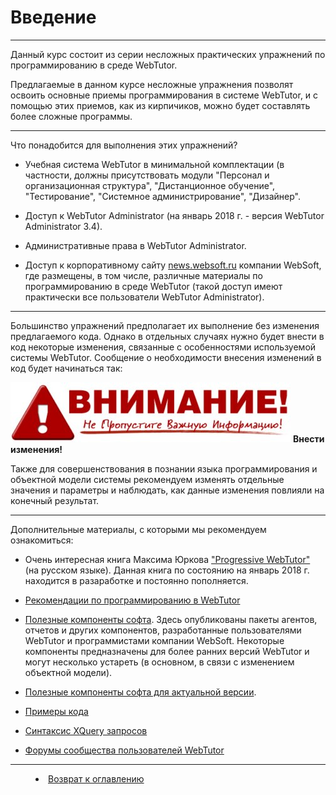 # Введение

***

Данный курс состоит из серии несложных практических упражнений по программированию в среде WebTutor.

Предлагаемые в данном курсе несложные упражнения позволят освоить основные приемы программирования в системе WebTutor, и с помощью этих приемов, как из кирпичиков, можно будет составлять более сложные программы.

---

Что понадобится для выполнения этих упражнений?

* Учебная система WebTutor в минимальной комплектации (в частности, должны присутствовать модули "Персонал и организационная структура", "Дистанционное обучение", "Тестирование", "Системное администрирование", "Дизайнер".

* Доступ к WebTutor Administrator (на январь 2018 г. - версия WebTutor Administrator 3.4). 

* Административные права в WebTutor Administrator.

* Доступ к корпоративному сайту [news.websoft.ru](http://news.websoft.ru) компании WebSoft, где размещены, в том числе, различные материалы по программированию в среде WebTutor (такой доступ имеют практически все пользователи WebTutor Administrator).

---

Большинство упражнений предполагает их выполнение без изменения предлагаемого кода. Однако в отдельных случаях нужно будет внести в код некоторые изменения, связанные с особенностями используемой системы WebTutor. Сообщение о необходимости внесения изменений в код будет начинаться так: 

![Внести изменения!](Attention03a.jpg) **Внести изменения!**

Также для совершенствования в познании языка программирования и объектной модели системы рекомендуем изменять отдельные значения и параметры и наблюдать, как данные изменения повлияли на конечный результат.

---

Дополнительные материалы, с которыми мы рекомендуем ознакомиться:

* Очень интересная книга Максима Юркова ["Progressive WebTutor"](https://maksimyurkov.gitbooks.io/progressive-webtutor/content/) (на русском языке). Данная книга по состоянию на январь 2018 г. находится в разаработке и постоянно пополняется.

* [Рекомендации по программированию в WebTutor](http://news.websoft.ru/view_doc.html?mode=doc_type&custom_web_template_id=6338676538438660354&doc_id=6335654646356313384)

* [Полезные компоненты софта](http://news_old.websoft.ru/db/kb/97C9435BB2FECDADC32574000045B2F7/components.html). Здесь опубликованы пакеты агентов, отчетов и других компонентов, разработанные пользователями WebTutor и программистами компании WebSoft. Некоторые компоненты предназначены для более ранних версий WebTutor и могут несколько устареть (в основном, в связи с изменением объектной модели).

* [Полезные компоненты софта для актуальной версии](http://news.websoft.ru/view_doc.html?mode=component&cid=14FA771ADEE4C7D3C32574E30024D2DA). 

* [Примеры кода](http://news.websoft.ru/view_doc.html?mode=doc&doc_id=5900009198344233397)

* [Синтаксис XQuery запросов](http://news.websoft.ru/view_doc.html?mode=doc&doc_id=5900009198344233408)

* [Форумы сообщества пользователей WebTutor](http://news.websoft.ru/view_doc.html?mode=doc&doc_id=5900009198344233445)


***

<dd><li> <a href="README.md"> Возврат к оглавлению</a></dd>
